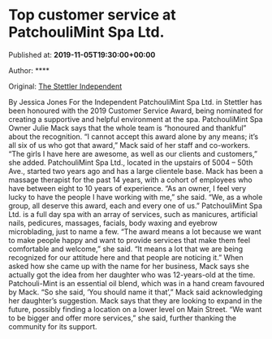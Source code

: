 
# Top customer service at PatchouliMint Spa Ltd.

Published at: **2019-11-05T19:30:00+00:00**

Author: ****

Original: [The Stettler Independent](https://www.stettlerindependent.com/news/top-customer-service-at-patchoulimint-spa-ltd/)

By Jessica Jones
For the Independent
PatchouliMint Spa Ltd. in Stettler has been honoured with the 2019 Customer Service Award, being nominated for creating a supportive and helpful environment at the spa.
PatchouliMint Spa Owner Julie Mack says that the whole team is “honoured and thankful” about the recognition.
“I cannot accept this award alone by any means; it’s all six of us who got that award,” Mack said of her staff and co-workers.
“The girls I have here are awesome, as well as our clients and customers,” she added.
PatchouliMint Spa Ltd., located in the upstairs of 5004 – 50th Ave., started two years ago and has a large clientele base. Mack has been a massage therapist for the past 14 years, with a cohort of employees who have between eight to 10 years of experience.
“As an owner, I feel very lucky to have the people I have working with me,” she said. “We, as a whole group, all deserve this award, each and every one of us.”
PatchouliMint Spa Ltd. is a full day spa with an array of services, such as manicures, artificial nails, pedicures, massages, facials, body waxing and eyebrow microblading, just to name a few.
“The award means a lot because we want to make people happy and want to provide services that make them feel comfortable and welcome,” she said.
“It means a lot that we are being recognized for our attitude here and that people are noticing it.”
When asked how she came up with the name for her business, Mack says she actually got the idea from her daughter who was 12-years-old at the time. Patchouli-Mint is an essential oil blend, which was in a hand cream favoured by Mack.
“So she said, ‘You should name it that’,” Mack said acknowledging her daughter’s suggestion.
Mack says that they are looking to expand in the future, possibly finding a location on a lower level on Main Street.
“We want to be bigger and offer more services,” she said, further thanking the community for its support.

